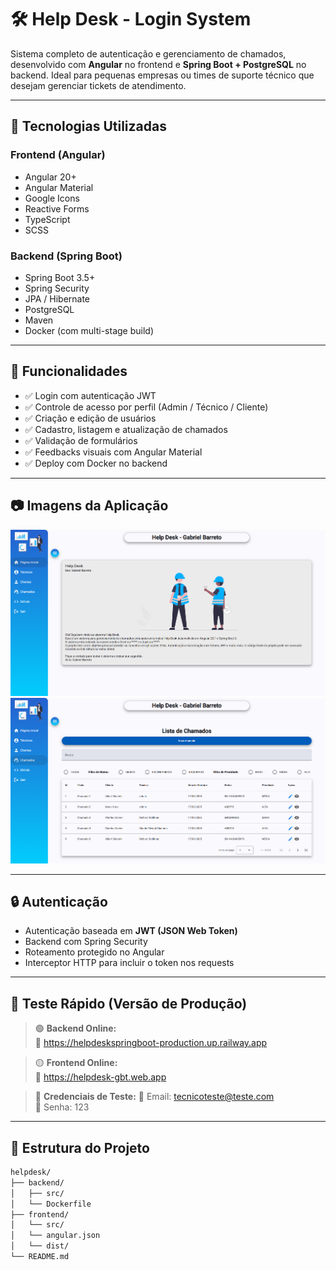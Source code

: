 # 🛠️ Help Desk - Login System

Sistema completo de autenticação e gerenciamento de chamados, desenvolvido com **Angular** no frontend e **Spring Boot + PostgreSQL** no backend. Ideal para pequenas empresas ou times de suporte técnico que desejam gerenciar tickets de atendimento.

---

## 🚀 Tecnologias Utilizadas

### Frontend (Angular)
- Angular 20+
- Angular Material
- Google Icons 
- Reactive Forms
- TypeScript
- SCSS

### Backend (Spring Boot)
- Spring Boot 3.5+
- Spring Security
- JPA / Hibernate
- PostgreSQL
- Maven
- Docker (com multi-stage build)

---

## 🎯 Funcionalidades

- ✅ Login com autenticação JWT
- ✅ Controle de acesso por perfil (Admin / Técnico / Cliente)
- ✅ Criação e edição de usuários
- ✅ Cadastro, listagem e atualização de chamados
- ✅ Validação de formulários
- ✅ Feedbacks visuais com Angular Material
- ✅ Deploy com Docker no backend

---

## 📷 Imagens da Aplicação

![Tela Inicial da aplicação](public/img/tela-01.png)
![Tela Chamados da aplicação](public/img/tela-02.png)

---

## 🔒 Autenticação

- Autenticação baseada em **JWT (JSON Web Token)**
- Backend com Spring Security
- Roteamento protegido no Angular
- Interceptor HTTP para incluir o token nos requests

---

## 🧪 Teste Rápido (Versão de Produção)

> 🟢 **Backend Online:**  
🔗 https://helpdeskspringboot-production.up.railway.app

> 🟡 **Frontend Online:**  
🔗 https://helpdesk-gbt.web.app

> 🔐 **Credenciais de Teste:**
🔗 Email: tecnicoteste@teste.com  
🔗 Senha: 123

---

## 🧱 Estrutura do Projeto

```bash
helpdesk/
├── backend/
│   ├── src/
│   └── Dockerfile
├── frontend/
│   └── src/
│   └── angular.json
│   └── dist/
└── README.md
